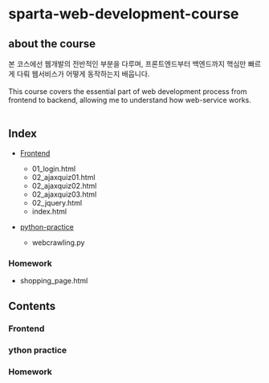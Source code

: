 # sparta-web-development-course
## about the course
본 코스에선 웹개발의 전반적인 부분을 다루며, 프론트엔드부터 백엔드까지 핵심만 빠르게 다뤄 웹서비스가 어떻게 동작하는지 배웁니다.
<br><br>
This course covers the essential part of web development process from frontend to backend, allowing me to understand how web-service works.
<br><br>
## Index

+ [Frontend](#frontend)
  + 01_login.html
  + 02_ajaxquiz01.html
  + 02_ajaxquiz02.html
  + 02_ajaxquiz03.html
  + 02_jquery.html
  + index.html

+ [python-practice](#python-practice)
  + webcrawling.py

### Homework
+ shopping_page.html

## Contents

### Frontend

### ython practice

### Homework
